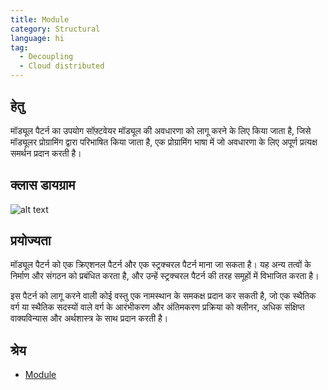 ```yaml
---
title: Module
category: Structural
language: hi
tag:
  - Decoupling
  - Cloud distributed
---
```


## हेतु

मॉड्यूल पैटर्न का उपयोग सॉफ़्टवेयर मॉड्यूल की अवधारणा को लागू करने के लिए किया जाता है, जिसे मॉड्यूलर प्रोग्रामिंग द्वारा परिभाषित किया जाता है, एक प्रोग्रामिंग भाषा में जो अवधारणा के लिए अपूर्ण प्रत्यक्ष समर्थन प्रदान करती है।

## क्लास डायग्राम

![alt text](../../../module/etc/module.png "Module class diagram")

## प्रयोज्यता

मॉड्यूल पैटर्न को एक क्रिएशनल पैटर्न और एक स्ट्रक्चरल पैटर्न माना जा सकता है। यह अन्य तत्वों के निर्माण और संगठन को प्रबंधित करता है, और उन्हें स्ट्रक्चरल पैटर्न की तरह समूहों में विभाजित करता है।

इस पैटर्न को लागू करने वाली कोई वस्तु एक नामस्थान के समकक्ष प्रदान कर सकती है, जो एक स्थैतिक वर्ग या स्थैतिक सदस्यों वाले वर्ग के आरंभीकरण और अंतिमकरण प्रक्रिया को क्लीनर, अधिक संक्षिप्त वाक्यविन्यास और अर्थशास्त्र के साथ प्रदान करती है।

## श्रेय

* [Module](https://en.wikipedia.org/wiki/Module_pattern)
